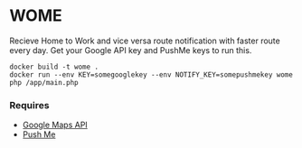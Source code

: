 # WOME

Recieve Home to Work and vice versa route notification with faster route every day. Get your Google API key and PushMe keys to run this.

```
docker build -t wome .
docker run --env KEY=somegooglekey --env NOTIFY_KEY=somepushmekey wome php /app/main.php
```

### Requires
- [Google Maps API](https://developers.google.com/maps/documentation/javascript/get-api-key)
- [Push Me](https://pushme.jagcesar.se/)
